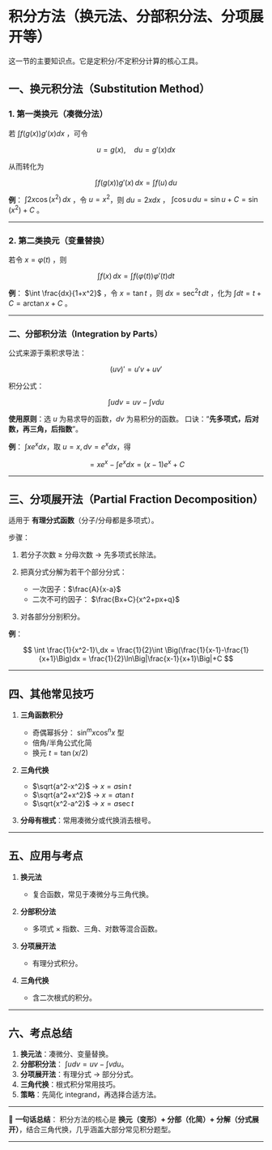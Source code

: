# 积分方法（换元法、分部积分法、分项展开等）
这一节的主要知识点。它是定积分/不定积分计算的核心工具。


## 一、换元积分法（Substitution Method）

### 1. 第一类换元（凑微分法）

若 $\int f(g(x))g'(x)dx$ ，可令

$$
u=g(x),\quad du=g'(x)dx
$$

从而转化为

$$
\int f(g(x))g'(x)\,dx = \int f(u)\,du
$$

**例**：
$\int 2x\cos(x^2)\,dx$ ，令 $u=x^2$，则 $du=2x dx$ ，
$\int \cos u\,du=\sin u+C=\sin(x^2)+C$ 。

---

### 2. 第二类换元（变量替换）

若令 $x=\varphi(t)$ ，则

$$
\int f(x)\,dx = \int f(\varphi(t))\varphi'(t)dt
$$

**例**：
$\int \frac{dx}{1+x^2}$ ，令 $x=\tan t$ ，则 $dx=\sec^2 t\,dt$ ，化为 $\int dt = t+C=\arctan x+C$ 。

---

### 二、分部积分法（Integration by Parts）

公式来源于乘积求导法：

$$
(uv)'=u'v+uv'
$$

积分公式：

$$
\int udv = uv - \int vdu
$$

**使用原则**：选 $u$ 为易求导的函数，$dv$ 为易积分的函数。
口诀：“**先多项式，后对数，再三角，后指数**”。

**例**：
$\int x e^x dx$，取 $u=x, dv=e^x dx$，得

$$
= x e^x - \int e^x dx = (x-1)e^x+C
$$

---

## 三、分项展开法（Partial Fraction Decomposition）

适用于 **有理分式函数**（分子/分母都是多项式）。

步骤：

1. 若分子次数 ≥ 分母次数 → 先多项式长除法。
2. 把真分式分解为若干个部分分式：

   * 一次因子：$\frac{A}{x-a}$
   * 二次不可约因子： $\frac{Bx+C}{x^2+px+q}$
3. 对各部分分别积分。

**例**：

$$
\int \frac{1}{x^2-1}\,dx = \frac{1}{2}\int \Big(\frac{1}{x-1}-\frac{1}{x+1}\Big)dx = \frac{1}{2}\ln\Big|\frac{x-1}{x+1}\Big|+C
$$

---

## 四、其他常见技巧

1. **三角函数积分**

   * 奇偶幂拆分： $\sin^m x\cos^n x$ 型
   * 倍角/半角公式化简
   * 换元 $t=\tan(x/2)$

2. **三角代换**

   * $\sqrt{a^2-x^2}$ → $x=a\sin t$
   * $\sqrt{a^2+x^2}$ → $x=a\tan t$
   * $\sqrt{x^2-a^2}$ → $x=a\sec t$

3. **分母有根式**：常用凑微分或代换消去根号。

---

## 五、应用与考点

1. **换元法**

   * 复合函数，常见于凑微分与三角代换。
2. **分部积分法**

   * 多项式 × 指数、三角、对数等混合函数。
3. **分项展开法**

   * 有理分式积分。
4. **三角代换**

   * 含二次根式的积分。

---

## 六、考点总结

1. **换元法**：凑微分、变量替换。
2. **分部积分法**： $\int u dv = uv - \int v du$。
3. **分项展开法**：有理分式 → 部分分式。
4. **三角代换**：根式积分常用技巧。
5. **策略**：先简化 integrand，再选择合适方法。

---

📌 **一句话总结**：
积分方法的核心是 **换元（变形）+ 分部（化简）+ 分解（分式展开）**，结合三角代换，几乎涵盖大部分常见积分题型。

---



